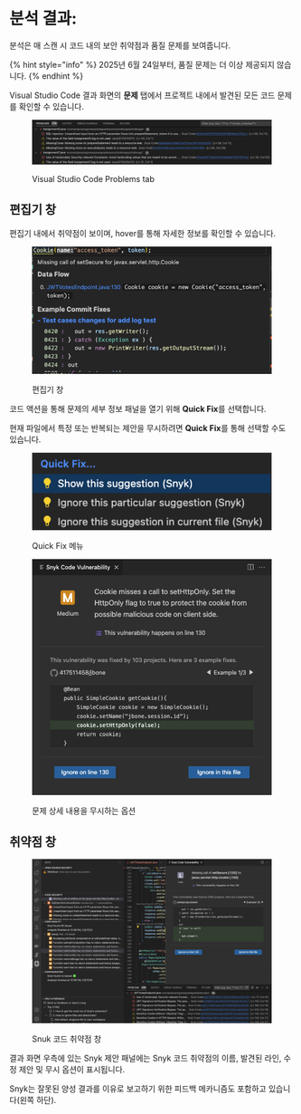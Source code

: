 # 분석 결과: 

 분석은 매 스캔 시 코드 내의 보안 취약점과 품질 문제를 보여줍니다.

{% hint style="info" %}
2025년 6월 24일부터,  품질 문제는 더 이상 제공되지 않습니다.
{% endhint %}

Visual Studio Code 결과 화면의 **문제** 탭에서 프로젝트 내에서 발견된 모든 코드 문제를 확인할 수 있습니다.

<figure><img src="../../../../.gitbook/assets/Screenshot 2023-03-17 at 13.41.55.png" alt="Visual Studio Code Problems tab"><figcaption><p>Visual Studio Code Problems tab</p></figcaption></figure>

##  편집기 창

편집기 내에서 취약점이 보이며, hover를 통해 자세한 정보를 확인할 수 있습니다.

<figure><img src="../../../../.gitbook/assets/Screenshot 2023-03-17 at 12.31.45.png" alt=" 편집기 창"><figcaption><p> 편집기 창</p></figcaption></figure>

코드 액션을 통해 문제의 세부 정보 패널을 열기 위해 **Quick Fix**를 선택합니다.

현재 파일에서 특정 또는 반복되는 제안을 무시하려면 **Quick Fix**를 통해 선택할 수도 있습니다.

<figure><img src="../../../../.gitbook/assets/Screenshot 2023-03-17 at 16.34.21.png" alt="Quick Fix 메뉴"><figcaption><p>Quick Fix 메뉴</p></figcaption></figure>

<figure><img src="../../../../.gitbook/assets/Screenshot 2023-03-17 at 12.32.22.png" alt="문제 상세 내용을 무시하는 옵션"><figcaption><p>문제 상세 내용을 무시하는 옵션</p></figcaption></figure>

##  취약점 창

<figure><img src="../../../../.gitbook/assets/Screenshot 2023-03-17 at 12.25.28 (1).png" alt="Snuk 코드 취약점 창"><figcaption><p>Snuk 코드 취약점 창</p></figcaption></figure>

결과 화면 우측에 있는 Snyk 제안 패널에는 Snyk 코드 취약점의 이름, 발견된 라인, 수정 제안 및 무시 옵션이 표시됩니다.

Snyk는 잘못된 양성 결과를 이유로 보고하기 위한 피드백 메카니즘도 포함하고 있습니다(왼쪽 하단).